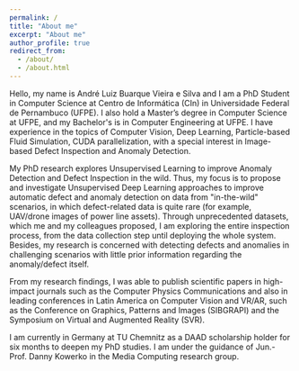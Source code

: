 ```yaml
---
permalink: /
title: "About me"
excerpt: "About me"
author_profile: true
redirect_from: 
  - /about/
  - /about.html
---
```


Hello, my name is André Luiz Buarque Vieira e Silva and I am a PhD Student in Computer Science at Centro de Informática (CIn) in Universidade Federal de Pernambuco (UFPE). I also hold a Master’s degree in Computer Science at UFPE, and my Bachelor's is in Computer Engineering at UFPE. I have experience in the topics of Computer Vision, Deep Learning, Particle-based Fluid Simulation, CUDA parallelization, with a special interest in Image-based Defect Inspection and Anomaly Detection.

My PhD research explores Unsupervised Learning to improve Anomaly Detection and Defect Inspection in the wild. Thus, my focus is to propose and investigate Unsupervised Deep Learning approaches to improve automatic defect and anomaly detection on data from "in-the-wild" scenarios, in which defect-related data is quite rare (for example, UAV/drone images of power line assets). Through unprecedented datasets, which me and my colleagues proposed, I am exploring the entire inspection process, from the data collection step until deploying the whole system. Besides, my research is concerned with detecting defects and anomalies in challenging scenarios with little prior information regarding the anomaly/defect itself.

From my research findings, I was able to publish scientific papers in high-impact journals such as the Computer Physics Communications and also in leading conferences in Latin America on Computer Vision and VR/AR, such as the Conference on Graphics, Patterns and Images (SIBGRAPI) and the Symposium on Virtual and Augmented Reality (SVR). 

I am currently in Germany at TU Chemnitz as a DAAD scholarship holder for six months to deepen my PhD studies. I am under the guidance of Jun.-Prof. Danny Kowerko in the Media Computing research group. 